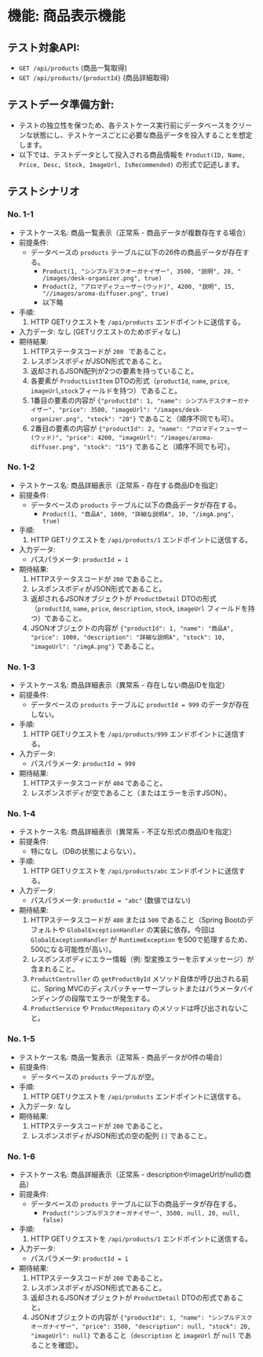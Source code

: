 # 機能: 商品表示機能

## テスト対象API:

- `GET /api/products` (商品一覧取得)
- `GET /api/products/{productId}` (商品詳細取得)

## テストデータ準備方針:

- テストの独立性を保つため、各テストケース実行前にデータベースをクリーンな状態にし、テストケースごとに必要な商品データを投入することを想定します。
- 以下では、テストデータとして投入される商品情報を `Product(ID, Name, Price, Desc, Stock, ImageUrl, IsRecommended)` の形式で記述します。

## テストシナリオ

### No. 1-1

- テストケース名: 商品一覧表示（正常系 - 商品データが複数存在する場合）
- 前提条件:
  - データベースの `products` テーブルに以下の26件の商品データが存在する。
    - `Product(1, "シンプルデスクオーガナイザー", 3500, "説明", 20, "	/images/desk-organizer.png", true)`
    - `Product(2, "アロマディフューザー(ウッド)", 4200, "説明", 15, "//images/aroma-diffuser.png", true)`
    - 以下略
- 手順:
  1. HTTP GETリクエストを `/api/products` エンドポイントに送信する。
- 入力データ: なし (GETリクエストのためボディなし)
- 期待結果:
  1. HTTPステータスコードが `200 ` であること。
  2. レスポンスボディがJSON形式であること。
  3. 返却されるJSON配列が2つの要素を持っていること。
  4. 各要素が `ProductListItem` DTOの形式（`productId`, `name`, `price`, `imageUrl`,`stock`フィールドを持つ）であること。
  5. 1番目の要素の内容が `{"productId": 1, "name": シンプルデスクオーガナイザー", "price": 3500, "imageUrl": "/images/desk-organizer.png", "stock": "20"}` であること（順序不同でも可）。
  6. 2番目の要素の内容が `{"productId": 2, "name": "アロマディフューザー(ウッド)", "price": 4200, "imageUrl": "/images/aroma-diffuser.png", "stock": "15"}` であること（順序不同でも可）。

### No. 1-2

- テストケース名: 商品詳細表示（正常系 - 存在する商品IDを指定）
- 前提条件:
  - データベースの `products` テーブルに以下の商品データが存在する。
    - `Product(1, "商品A", 1000, "詳細な説明A", 10, "/imgA.png", true)`
- 手順:
  1. HTTP GETリクエストを `/api/products/1` エンドポイントに送信する。
- 入力データ:
  - パスパラメータ: `productId = 1`
- 期待結果:
  1. HTTPステータスコードが `200` であること。
  2. レスポンスボディがJSON形式であること。
  3. 返却されるJSONオブジェクトが `ProductDetail` DTOの形式（`productId`, `name`, `price`, `description`, `stock`, `imageUrl` フィールドを持つ）であること。
  4. JSONオブジェクトの内容が `{"productId": 1, "name": "商品A", "price": 1000, "description": "詳細な説明A", "stock": 10, "imageUrl": "/imgA.png"}` であること。

### No. 1-3

- テストケース名: 商品詳細表示（異常系 - 存在しない商品IDを指定）
- 前提条件:
  - データベースの `products` テーブルに `productId = 999` のデータが存在しない。
- 手順:
  1. HTTP GETリクエストを `/api/products/999` エンドポイントに送信する。
- 入力データ:
  - パスパラメータ: `productId = 999`
- 期待結果:
  1. HTTPステータスコードが `404` であること。
  2. レスポンスボディが空であること（またはエラーを示すJSON）。

### No. 1-4

- テストケース名: 商品詳細表示（異常系 - 不正な形式の商品IDを指定）
- 前提条件:
  - 特になし（DBの状態によらない）。
- 手順:
  1. HTTP GETリクエストを `/api/products/abc` エンドポイントに送信する。
- 入力データ:
  - パスパラメータ: `productId = "abc"` (数値ではない)
- 期待結果:
  1. HTTPステータスコードが `400` または `500` であること（Spring Bootのデフォルトや `GlobalExceptionHandler` の実装に依存。今回は `GlobalExceptionHandler` が `RuntimeException` を500で処理するため、500になる可能性が高い）。
  2. レスポンスボディにエラー情報（例: 型変換エラーを示すメッセージ）が含まれること。
  3. `ProductController` の `getProductById` メソッド自体が呼び出される前に、Spring MVCのディスパッチャーサーブレットまたはパラメータバインディングの段階でエラーが発生する。
  4. `ProductService` や `ProductRepository` のメソッドは呼び出されないこと。

### No. 1-5

- テストケース名: 商品一覧表示（正常系 - 商品データが0件の場合）
- 前提条件:
  - データベースの `products` テーブルが空。
- 手順:
  1. HTTP GETリクエストを `/api/products` エンドポイントに送信する。
- 入力データ: なし
- 期待結果:
  1. HTTPステータスコードが `200` であること。
  2. レスポンスボディがJSON形式の空の配列 `[]` であること。

### No. 1-6

- テストケース名: 商品詳細表示（正常系 - descriptionやimageUrlがnullの商品）
- 前提条件:
  - データベースの `products` テーブルに以下の商品データが存在する。
    - `Product("シンプルデスクオーガナイザー", 3500, null, 20, null, false)`
- 手順:
  1. HTTP GETリクエストを `/api/products/1` エンドポイントに送信する。
- 入力データ:
  - パスパラメータ: `productId = 1`
- 期待結果:
  1. HTTPステータスコードが `200` であること。
  2. レスポンスボディがJSON形式であること。
  3. 返却されるJSONオブジェクトが `ProductDetail` DTOの形式であること。
  4. JSONオブジェクトの内容が `{"productId": 1, "name": "シンプルデスクオーガナイザー", "price": 3500, "description": null, "stock": 20, "imageUrl": null}` であること（`description` と `imageUrl` が `null` であることを確認）。
